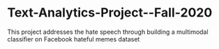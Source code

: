 # Text-Analytics-Project--Fall-2020
This project addresses the hate speech through building a multimodal classifier on Facebook hateful memes dataset
